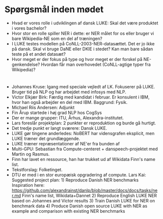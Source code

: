 # Spørgsmål inden mødet
- Hvad er vores rolle i udviklingen af dansk LUKE: Skal det være produktet i vores bachelor?
- Hvor stor en rolle spiller NER i dette: er NER målet for os eller bruger vi bare Wikipedia-NE som en del af træningen?
- I LUKE testes modellen på CoNLL-2003-NER-datasættet. Det er jo ikke på dansk. Skal vi bruge DaNE eller DKIE i stedet? Kan man bare sådan teste på et andet datasæt?
- Hvor meget er der fokus på type og hvor meget er der forskel på NE-genkendelse? Hvordan får man overhovedet (CoNLL-agtige typer fra Wikipedia)?

# 
- Johannes Kruse: Igang med speciale vejledt af LK. Fokuserer på LUKE. Bruger tid på NLP og har arbejdet med infosys med NLP.
- Victor Elkjær Birk: Færdig med kandidat i februar. Er konsulent i IBM, hvor han også arbejder en del med IBM. Baggrund: Fysik. 
- Michael Riis Andersen: Adjunkt 
- Fin Årup startede i høj grad NLP hos CogSys
- Der er mange grupper: ITU, Århus, Alexandra-institutet.
- Lars foreslår projektplan: 2 punkter er reproduktion og burde gå hurtigt.
- Det tredje punkt er langt sværere: Dansk LUKE.
- LUKE gør tingene anderledes: NoBERT har vidensgrafen eksplicit, men LUKE træner det grundlæggende.
- LUKE træner repræsentationer af NE'er fra bunden af 
- Multi-GPU: Sebastian fra Compute-centeret + danspeech-projektet med Martin og Rasmus.
- Finn har lavet en ressource, han har trukket ud af Wikidata Finn's name list.
- Tekstforslag: Folketinget.
- DTU er med i en stor europæisk opgradering af compute.
Lars Kai: 
Suggested project plan: 1) Reproduce Danish NER benchmarks Inspiration here: https://github.com/alexandrainst/danlp/blob/master/docs/docs/tasks/ner.md Finn's name list, Wikidata+Dannet 2) Reproduce English LUKE NER based on Johannes and Victor results 3) Train Danish LUKE for NER on benchmark data 4) Produce Danish open source LUKE with NER as example and comparison with existing NER benchmarks



